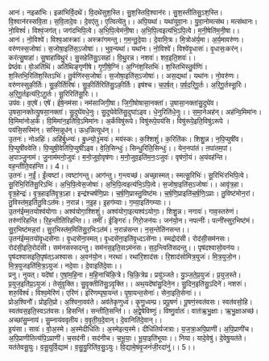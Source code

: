 

  
आनः॑। नइळा॑भिः। इळा॑भिर्वि॒दथे॑। वि॒दथे॑सुश॒स्ति। सु॒श॒स्तिवि॒श्वान॑रः। सु॒श॒स्तीतिसु॒ऽश॒स्ति। वि॒श्वान॑रस्सवि॒ता। स॒वि॒तादे॒वः। दे॒वए॑तु। ए॒त्वित्ये॑तु।। अपि॒यथा॑। यथा॑युवा॒नः। यु॒वा॒नोमत्स॑थ। मत्स॑थानः। नो॒विश्वं॑। विश्वं॒जग॑त्। जग॑दभिपि॒त्वे। अ॒भि॒पि॒त्वेम॑नी॒षा। अ॒भि॒पि॒त्वइत्य॑भि॒ऽपि॒त्वे। म॒नी॒षेति॑म॒नी॒षा।।  
आनः॑। नो॒विश्वे॑। विश्व॒आस्क्राः॑। अस्क्रा॑गमन्तु। ग॒म॒न्तु॒दे॒वाः। दे॒वामि॒त्रः। मि॒त्रोअ॑र्य॒मा। अ॒र्य॒मावरु॑णः। वरु॑णस्स॒जोषाः॑। स॒जोषा॒इति॑स॒ऽजोषाः॑।। भुव॒न्यथा॑। यथा॑नः। नो॒विश्वे॑। विश्वे॑वृ॒धासः॑। वृ॒धासः॒कर॑न्। कर॑त्सु॒षाहा॑। सु॒षाहा॑विथु॒रं। सु॒सहेति॑सु॒ऽसहा॑। वि॒थु॒रन्न। नशवः॑। शव॒इति॒शवः॑।।  
प्रेष्ठं॑वः। वो॒अति॑थिं। अति॑थिङ्गृणीषे। गृ॒णी॒षे॒ग्निं। अ॒ग्निंश॒स्तिभिः॑। श॒स्तिभि॑स्तु॒र्वणिः॑। श॒स्तिभि॒रिति॑श॒स्तिऽभिः॑। तु॒र्वणि॑स्स॒जोषाः॑। स॒जोषा॒इति॑स॒ऽजोषाः॑।। अस॒द्यथा॑। यथा॑नः। नो॒वरु॑णः। वरु॑णस्सुकी॒र्तिः। सु॒की॒र्तिरिषः॑। सु॒की॒र्तिरिति॑सु॒ऽकी॒र्तिः। इष॑श्च। च॒प॒र्ष॒त्। प॒र्ष॒द॒रि॒गू॒र्तः। अ॒रि॒गू॒र्तस्सू॒रिः। अ॒रि॒गू॒र्तइत्य॑रि॒ऽगू॒र्तः। सू॒रिरिति॑सू॒रिः।।  
उप॑वः। व॒एषे॑। एषे॑। ईषे॒नम॑सा। नम॑साजिगी॒षा। जि॒गी॒षोषासा॒नक्ता॑। उ॒षासा॒नक्ता॑सु॒दुघे॑व। उ॒षसा॒नक्तेत्यु॒षसा॒नक्ता॑। सु॒दुघे॑वधे॒नुः। सु॒दुघेवेति॑सु॒दुघा॑ऽइव। धे॒नुरिति॑धे॒नुः।। स॒मा॒नेअह॑न्। अह॑न्वि॒मिमा॑नः। वि॒मिमा॑नोअ॒र्कं। वि॒मिमा॑न॒इति॑वि॒ऽमिमा॑नः। अ॒र्कंविषु॑रूपे। विषु॑रूपे॒पय॑सि। विषु॑रूपे॒इति॒विषु॑ऽरूपे । पय॑सि॒सस्मि॑न्। सस्मि॒न्नूध॑न्। ऊध॒न्नित्यूध॑न्। ।  
उ॒तनः॑। नोअहिः॑। अहि॑र्बु॒ध्न्यः॑। बु॒ध्न्यो॒३॒॑मयः॑। मय॑स्कः। क॒श्शिशुं॑। क॒रिति॑कः। शिशु॒न्न। न॒पि॒प्युषी॑व। पि॒प्युषी॑ववेति। पि॒प्युषी॒वेति॑पि॒प्युषी॑ऽइव। वे॒ति॒सिन्धुः॑। सिन्धु॒रिति॒सिन्धुः॑।। येन॒नपा॑तं। ऩपा॑तम॒पां। अ॒पाञ्जु॒नाम॑। जु॒नाम॑मनो॒जुवः॑। म॒नो॒जुवो॒वृष॑णः। म॒नो॒जुव॒इति॑म॒नः॒ऽजुवः॑। वृष॑णॊ॒यं। अ॒यंवह॑न्ति। वह॒न्तीति॒वह॑न्ति।। 4।।  
उ॒तनः॑। न॒ईं॒। ईं॒त्वष्टा॑। त्वष्टा॑गन्तु। आग॑न्तु। ग॒न्त्वच्छ॑। अच्छा॒स्मत्। स्मत्सू॒रिभिः॑। सू॒रिभिः॑रभिपि॒त्वे। सू॒रिभि॒रिति॑सू॒रिऽभिः॑। अ॒भि॒पि॒त्वेस॒जोषाः॑। अ॒भि॒पि॒त्वइत्य॑भि॒ऽपि॒त्वे। स॒जोषा॒इति॑स॒ऽजोषाः॑।। आवृ॑त्र॒हा। वृ॒त्र॒हेन्द्रः॑। वृ॒त्र॒हाइति॑वृ॒त्र॒ऽहा। इन्द्र॑श्चर्षणि॒प्राः। च॒र्ष॒णि॒प्रास्तु॒विष्ट॑मः। च॒र्ष॒णि॒प्राइति॑च॒र्ष॒णि॒ऽप्राः। तु॒विष्ट॑मोन॒रां। तु॒विस्त॑म॒इति॑तु॒विःऽत॑मः। न॒रान्न॑। न॒इ॒ह। इ॒हग॑म्याः। ग॒म्या॒इति॑गम्याः।।  
उ॒तन॑ईम्म॒तयोश्व॑योगाः। अश्व॑योगा॒श्शिशुं॑। अश्व॑योगा॒इत्यश्व॑ऽयोगाः॒। शिशु॒न्न। नगावः॑। गाव॒स्तरु॑णं। तरु॑णंरिहन्ति। रि॒ह॒न्तीति॑रिहन्ति।। तमीं॑। ई॒ङ्गिरः॑। गिरो॒जन॑यः। जन॑यो॒न। नपत्नीः॑। पत्नी॑स्सुर॒भिष्ट॑मं। सु॒र॒भिष्ट॑मन्न॒रां। सु॒र॒भिस्त॑म॒मिति॑सु॒र॒भिःऽत॑मं। न॒रान्न॑सन्त। न॒स॒न्तेति॑नसन्त।।  
उ॒तन॑ईम्म॒तयो॑वृ॒ध्दसे॑नाः। वृ॒ध्दसे॑ना॒स्मत्। वृ॒ध्दसे॑ना॒इति॑वृ॒ध्दऽसे॑नाः। स्मद्रोद॑सी। रोद॑सी॒सम॑नसः। रोद॑सी॒इति॒रोद॑सी। सम॑नसस्सदन्तु। सम॑नस॒इति॒सऽम॑नसः। स॒द॒न्त्विति॑सदन्तु।। पृष॑दश्वासो॒वन॑यः। पृष॑दश्वासइति॒पृष॑त्ऽअश्वासः। अ॒वन॑यो॒न। नरथाः॑। रथा॑रि॒शाद॑सः। रि॒शाद॑सोमित्र॒युजः॑। मि॒त्र॒युजो॒न। मि॒त्र॒युजइति॑मि॒त्र॒ऽयुजः॑। नदे॒वाः। दे॒वाइति॑दे॒वाः।।  
प्रनु। नुयत्। यदे॑षां। ए॒षां॒म॒हि॒ना। म॒हि॒नाचि॑कि॒त्रे। चि॒कि॒त्रेप्र। प्रयु॑ञ्जते। यु॒ञ्ज॒ते॒प्र॒युजः॑। प्र॒युज॒स्ते। प्र॒युज॒इति॑प्र॒ऽयुजः॑। तेसु॑वृ॒क्ति। सु॒वृ॒क्तीति॑सु॒ऽवृ॒क्ति।। अथ॒यदे॑षांसु॒दिने॒न। सु॒दिन॒इति॑सु॒ऽदिने॑। नशरुः॑। शरु॒र्विश्वं॑। विश्व॒मेरि॑णं। एरि॑णं। इरि॑णम्पृषा॒यन्त॑। पृ॒षा॒यन्त॒सेनाः॑। सेना॒इति॒सेनाः॑।।  
प्रोअ॒श्विनौ॑। प्रोइति॒प्रो। अ॒श्विना॒वव॑ते। अव॑तेकृणुध्वं। कृ॒णु॒ध्वम्प्र। प्रपू॒षणं॑। पू॒षणं॒स्वत॑वसः। स्वत॑वसो॒हि। स्वत॑वस॒इति॒स्वऽत॑वसः। हिसन्ति॑। सन्तीति॒सन्ति॑।। अ॒द्वे॒षेविष्णुः॑। विष्णु॒र्वातः॑। वात॑ऋ॒भु॒क्षाः। ऋ॒भु॒क्षाअच्छ॑। अच्छा॑सु॒म्नाय॑। सु॒म्नाय॑ववृतीय। व॒वृ॒ती॒य॒दे॒वान्। दे॒वानिति॑दे॒वान्।।  
इ॒यंसा। सावः॑। वो॒अ॒स्मे। अ॒स्मेदीधि॑तिः। अ॒स्मेइत्य॒स्मे। दीधि॑तिर्यजत्राः। य॒ज॒त्रा॒अपि॒प्राणी॑। अ॒पि॒प्राणी॑च। अ॒पि॒प्राणीतित्य॑पि॒ऽप्राणी॑। च॒सद॑नी। सद॑नीच। च॒भू॒याः॒। भू॒या॒इति॑भूयाः।। निया। यादे॒वेषु॑। दे॒वेषु॒यत॑ते। यत॑तेवसू॒युः। व॒सू॒युर्वि॒द्याम॑। व॒सु॒यु॒रिति॑व॒सु॒ऽयुः। वि॒द्यामे॒षंवृ॒जनं॑जी॒रदा॑नुं।। 5।।  
